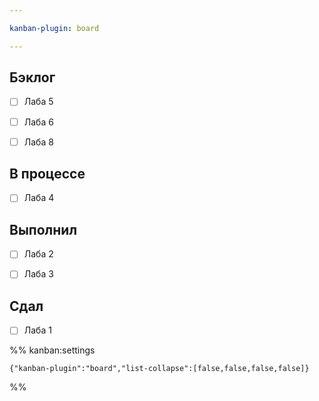 ```yaml
---

kanban-plugin: board

---
```


## Бэклог

- [ ] Лаба 5
- [ ] Лаба 6
- [ ] Лаба 8


## В процессе

- [ ] Лаба 4


## Выполнил

- [ ] Лаба 2
- [ ] Лаба 3


## Сдал

- [ ] Лаба 1




%% kanban:settings
```
{"kanban-plugin":"board","list-collapse":[false,false,false,false]}
```
%%